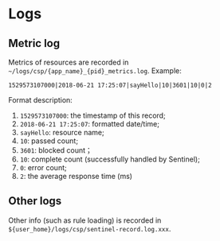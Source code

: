 # Logs

## Metric log 

Metrics of resources are recorded in `~/logs/csp/{app_name}_{pid}_metrics.log`. Example:

```
1529573107000|2018-06-21 17:25:07|sayHello|10|3601|10|0|2
```

Format description:

1. `1529573107000`: the timestamp of this record;
2. `2018-06-21 17:25:07`: formatted date/time;
3. `sayHello`: resource name;
4. `10`: passed count;
5. `3601`: blocked count；
6. `10`: complete count (successfully handled by Sentinel);
7. `0`: error count;
8. `2`: the average response time (ms)

## Other logs

Other info (such as rule loading) is recorded in `${user_home}/logs/csp/sentinel-record.log.xxx`.